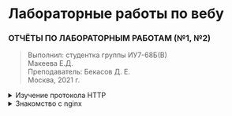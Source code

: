 # Лабораторные работы по вебу

### ОТЧЁТЫ ПО ЛАБОРАТОРНЫМ РАБОТАМ (№1, №2)

> Выполнил:
> студентка группы ИУ7-68Б(В) \
> Макеева Е.Д. \
> Преподаватель: Бекасов Д. Е. \
> Москва, 2021 г.

<details>
<summary>Изучение протокола HTTP</summary>

**1. Базовая часть работы**\
**1.2. В качестве ПО для тестирования запросов был выбран - Postman. Также в некоторых случаях было проверено на Insomnia.\
1.2.1. Запрос OPTIONS**

Запрос используется для определения возможностей веб-сервера или параметров соединения для конкретного ресурса. В ответ серверу следует включить заголовок Allow со списком поддерживаемых методов. Также в заголовке ответа может включаться информация о поддерживаемых расширениях.\
При тестировании различных интернет-сервисов удалось выяснить, что:
1) При отправке запроса OPTIONS на http://mail.ru/ приходит ответ с кодом 200 OK (успешный ответ), однако без информации о разрешенных методах (если не использовать заголовок Host - ответом будет с кодом 400 Bad Request (сервер обнаружил в запросе клиента синтаксическую ошибку)).
2) Запрос на https://ya.ru/ прислал ответ с кодом 403 Forbidden (сервер понял запрос, но он отказывается его выполнять из-за ограничений в доступе для клиента к указанному ресурсу)  и телом ответа с HTML контентом с сообщением об ошибке ("Произошла ошибка на сервере"), без информации о разрешенных методах. 
3) Запрос на www.rambler.ru/ также прим 200 OK, без информации о разрешенных методах (без заголовка Host приходит ответ с кодом 403 Forbidden без информации о разрешенных методах)
4) Запрос на https://www.google.ru прислал ответ с кодом 405 Method not allowed, что означает, что эту ошибку сервер должен возвращать, если метод ему известен, но он не применим именно к указанному в запросе ресурсу. Информации о разрешенных методах в заголовках ответа:

| NAME | VALUE |
| ------ | ------ |
| Allow | GET, HEAD |

5) Запрос на https://github.com/ вернул ответ с кодом 404 Not Found (самая распространённая ошибка при пользовании Интернетом, основная причина — ошибка в написании адреса Web-страницы. Сервер понял запрос, но не нашёл соответствующего ресурса по указанному URL). Без информации о разрешенных методах.
6) Запрос на www.apple.com/ вернул успешный ответ 200 OK без информации о разрешенных методах (однако если кидать запрос через инсомнию вернется ответ с кодом 200 OK и заголовком allow - GET,HEAD,POST,OPTIONS)

**1.2.2. Запрос HEAD**\
Аналогичен методу GET, за исключением того, что в ответе сервера отсутствует тело. Запрос HEAD обычно применяется для извлечения метаданных, проверки наличия ресурса (валидация URL) и чтобы узнать, не изменился ли он с момента последнего обращения.
Заголовки ответа могут кэшироваться. При несовпадении метаданных ресурса с соответствующей информацией в кэше — копия ресурса помечается как устаревшая.
1) Запрос на https://vk.com/ вернут ответ с кодом 418 I’m a teapot (Этот код был введен в 1998 году как одна из традиционных первоапрельских шуток IETF в RFC 2324, Hyper Text Coffee Pot Control Protocol. Не ожидается, что данный код будет поддерживаться реальными серверами). В заголовках ответа также содержится такой заголовок как content-length со значением 0.
2) Запрос на www.apple.com/ вернул ответ с кодом 200 OK, где можно увидеть в заголовках ответа такой заголовок как content-length, что означает размер содержимого сущности в байтах. (content-length: 73084)
3) Запрос www.msn.com/ вернул ответ с кодом 200 ОК, где можно увидеть в заголовках ответа такой заголовок как content-length, что означает размер содержимого сущности в байтах. (Content-Length: 59030)

**1.2.3. Запросы GET и POST**\
GET Используется для запроса содержимого указанного ресурса. С помощью метода GET можно также начать какой-либо процесс. В этом случае в тело ответного сообщения следует включить информацию о ходе выполнения процесса.\
Клиент может передавать параметры выполнения запроса в URI целевого ресурса после символа «?»\
Тестирование GET запросов:
1) Запрос на yandex.ru вернул ответ с кодом 200 OK и телом ответа с HTML и JS.
2) Запрос на https://google.com/ вернул ответ с кодом 200 OK и телом ответа с HTML и JS.
3) Запрос на apple.com вернул ответ с кодом 200 OK и телом ответа с HTML и JS.

POST Применяется для передачи пользовательских данных заданному ресурсу. При этом передаваемые данные включаются в тело запроса. Аналогично с помощью метода POST обычно загружаются файлы на сервер.\
Тестирование POST запросов:
1) Запрос на yandex.ru вернул ответ с кодом 403 Forbidden, телом ответа с  HTML и JS и с сообщением об ошибке "Произошла ошибка на сервере". 
2) Запрос на google.com вернул ответ с кодом 405 Method Not Allowed, телом ответа с HTML и с сообщением об ошибке "The request method POST is inappropriate for the URL". 
3) Запрос на apple.com вернул ответ с кодом 200 OK, телом ответа с HTML и JS стартовой страницы.

**1.3. Работа с api сайта\
1.3.2.1. Получите список всех факультетов МГТУ им. Н.Э.Баумана.**

Для начала необходимо узнать id университета по GET запросу database.getUniversities:
`https://api.vk.com/method/database.getUniversities?q=МГТУ&country_id=1&city_id=1&access_token={{token}}&v=5.130`
Параметры для запроса: 

| NAME | VALUE |
| ------ | ------ |
| q | строка поискового запроса |
| access_token | токен для работы с API |
| country_id | идентификатор страны, учебные заведения которой необходимо вернуть |
| city_id | идентификатор города, учебные заведения которого необходимо вернуть |
| offset | отступ, необходимый для получения определенного подмножества учебных заведений |
| count | количество учебных заведений, которое необходимо вернуть |

Получаем ответ с кодом 200 OK, телом ответа в формате JSON с университетами
```
{
  "response": {
    "count": 5,
    "items": [
      {
        "id": 248,
        "title": "МГТУ им. А. Н. Косыгина (бывш. МГТА им. А. Н. Косыгина, МТИ)"
      },
      {
        "id": 249,
        "title": "МГТУ ГА"
      },
      {
        "id": 250,
        "title": "МГТУ им. Н. Э. Баумана"
      },
      {
        "id": 252,
        "title": "МГТУ «Станкин»"
      },
      {
        "id": 169759,
        "title": "ИСОТ МГТУ им. Н. Э. Баумана (бывш. МИПК МГТУ им. Н. Э. Баумана)"
      }
    ]
  }
}
```

Далее запрашиваем список факультетов по id университета, используя GET запрос database.getFaculties
`https://api.vk.com/method/database.getFaculties?access_token={{token}}&university_id=250&count=200&v=5.130`

Параметры для запроса: 

| NAME | VALUE |
| ------ | ------ |
| university_id | идентификатор университета, факультеты которого необходимо получить |
| access_token | токен для работы с API |
| offset | отступ, необходимый для получения определенного подмножества факультетов |
| count | количество факультетов которое необходимо получить |

```
{
  "response": {
    "count": 20,
    "items": [
      {
        "id": 1031,
        "title": "Аэрокосмический факультет"
      },
      {
        "id": 1032,
        "title": "Факультет инженерного бизнеса и менеджмента"
      },
      {
        "id": 1033,
        "title": "Факультет информатики и систем управления"
      },
      {
        "id": 1034,
        "title": "Факультет машиностроительных технологий"
      },
      {
        "id": 1035,
        "title": "Факультет оптико-электронного приборостроения"
      },
      {
        "id": 1036,
        "title": "Приборостроительный факультет"
      },
      {
        "id": 1037,
        "title": "Радиотехнический факультет"
      },
      {
        "id": 1038,
        "title": "Факультет радиоэлектроники и лазерной техники"
      },
      {
        "id": 1039,
        "title": "Факультет ракетно-космической техники"
      },
      {
        "id": 1040,
        "title": "Факультет робототехники и комплексной автоматизации"
      },
      {
        "id": 1041,
        "title": "Факультет специального машиностроения"
      },
      {
        "id": 1042,
        "title": "Факультет фундаментальных наук"
      },
      {
        "id": 1043,
        "title": "Факультет энергомашиностроения"
      },
      {
        "id": 1044,
        "title": "Кафедра юриспруденции, интеллектуальной собственности и судебной экспертизы"
      },
      {
        "id": 1803,
        "title": "Факультет биомедицинской техники"
      },
      {
        "id": 1804,
        "title": "Факультет социально-гуманитарных наук"
      },
      {
        "id": 56430,
        "title": "Факультет лингвистики"
      },
      {
        "id": 56431,
        "title": "Физкультурно-оздоровительный факультет"
      },
      {
        "id": 2071503,
        "title": "Головной учебно-исследовательский и методический центр (ГУИМЦ)"
      },
      {
        "id": 2183736,
        "title": "Факультет военного обучения (Военный институт)"
      }
    ]
  }
}
```

**1.3.2.2. Получить свою аватарку**\
Для получения аватарки пользователя был отправлен GET запрос users.get с fields=photo_max_orig
`https://api.vk.com/method/users.get?fields=photo_max_orig&access_token={{token}}&v=5.130`

Параметры для запроса: 

| NAME | VALUE |
| ------ | ------ |
| user_ids | перечисленные через запятую идентификаторы пользователей или их короткие имена (screen_name). По умолчанию — идентификатор текущего пользователя |
| access_token | токен для работы с API |
| fields | список дополнительных полей профилей, которые необходимо вернуть |
| name_case | падеж для склонения имени и фамилии пользователя |

В результате был получен ответ с кодом 200 OK, телом запроса в формате JSON:
```
{
  "response": [
    {
      "first_name": "Elena",
      "id": 197729023,
      "last_name": "Makeeva",
      "can_access_closed": true,
      "is_closed": false,
      "photo_max_orig": "https:\/\/sun1-15.userapi.com\/s\/v1\/if1\/ut7s6CswzgCW1EmaABLKFtG7LNVt79NypuAvGLEau5vIXKisQGVO8plY2nKB65s_kh5YRfcC.jpg?size=400x0&quality=96&crop=432,0,1669,1669&ava=1"
    }
  ]
}
```

**1.3.2.3. Ответьте на вопросы:**\
Какой код ответа присылается от api?
> 200 ОК. Успешный ответ во всех случаях

Что содержит тело ответа? 
> Ответ с информацией в формате JSON

В каком формате и какой кодировке содержаться данные?
> Content-type: application/json; charset=utf-8 - формат JSON, кодировка utf-8

Какой веб-сервер отвечает на запросы? 
> Веб-сервер kittenx

Какая версия протокола HTTP используется?
> HTTP/1.1

**1.3.3.  POST запросы VK API**\
**1.3.3.1. Отправьте запись на стену любому пользователю/группе и убедитесь, что она пришла.**\
Был отправлен запрос wall.post для публикации запись на стену через форму, встроенную в документацию api.  Для просмотра запроса использовалась Консоль разработчика - Вкладка "Network".
```
{
"response": {
"post_id": 1241
}
}
```

**1.3.3.2. Ответьте на вопрос:**

Каким образом передаются данные от пользователя к серверу в POST-запросах?
> Метод запроса POST предназначен для запроса, при котором веб-сервер принимает данные, заключённые в тело сообщения, для хранения. В рамках POST запроса произвольное количество данных любого типа может быть отправлено на сервер в теле сообщения запроса. Поля заголовка в POST-запросе обычно указывают на тип содержимого.

> В VK API в POST запросах данные передаются с _content-type: application/x-www-form-urlencoded_, где значения кодируются в кортежах с ключом, разделенных символом '&', с '=' между ключом и значением. _Примечание: Тело было взято из запроса через Консоль разработчика - Вкладка "Network"_. Пример тела данного запроса:

`act=a_run_method&al=1&hash=1615143628%3A031a951f4120f10888&method=wall.post&param_close_comments=0&param_friends_only=1&param_from_group=0&
param_mark_as_ads=0&param_message=%D1%82%D0%B5%D1%81%D1%82%20API%20%D0%B2%D0%BA&param_mute_notifications=0&param_owner_id=197729023&param_signed=0&
param_v=5.130`

**2. Реализуйте небольшое серверное приложение, с использованием любого фреймворка. Лучшего всего для этой цели подойдет NodeJS: решение получится очень компактным и простым.**\
Сервер должен содержать предоставлять некоторое REST API с поддержкой (GET, POST, DELETE, PUT, OPTION). Данные отправлять в формате json. Конкретное содержание запросов - на ваше усмотрение. Подключите фантазию. (Можно сделать простейший CRUD-сервис с хранением данных в RAM). Спроектированный REST API должен соответствовать принципам проектирования REST.

Серверное приложение было реализовано с помощью Node.JS, фреймворка Express и [Cloud MongoDB](https://cloud.mongodb.com).\
[App](https://git.iu7.bmstu.ru/iu7-second-degree/web-labs-2021/web-labs-2021-elena-makeeva/-/tree/lab1/lab01)\
Добавленные запросы:
| Тип запроса | Запрос | Описание |
| ------ | ------ | ------ |
| GET | /serials | Возвращает список сериалов из БД |
| GET | /serials/:id | Возвращает сериал по указанному идентификатору |
| POST | /serials | Добавление сериала. В теле запроса указывается объект в формате JSON* |
| DELETE | /serials/:id | Удаление сериала по указанному идентификатору |
| PUT | /serials/:id | Изменение сериала по указанному идентификатору. В теле запроа указывается объект в формате JSON* |
| OPTIONS | / | Определения возможностей веб-сервера. Возвращение заголовка Allow. |

* Пример JSON запроса
```
{
	"name":"Роковой патруль",
	"info":"Разбившийся в аварии гонщик, получивший заряд радиации пилот, девушка с 64 личностями, изуродованная актриса, парень-киборг и во главе этого всего - сумасшедший учёный. Эти неудачники и жалкие ничтожества становятся супергероями. Они находят своим сверхспособностям применение, а себе — новый смысл жизни. Теперь они — Роботмен, Негативный Человек, Безумная Джейн, Эласти-гёрл и Киборг."
}
```

**3. Доп. задание. Статика и маршрутизация.**
> 3.1.   Добавьте папку static (классическое название для статически раздаваемой папки).
> 3.2.   В папке static создайте папки html и img.
> 3.3.   В папке static/html создайте файл index.html со следующим содержанием (или любым другим):
```
> <head></head>
> <body>
> <h1>Hello, world!</h1>
> <img src=”/img/image.jpg”>
> </body>
```
> 3.3.   Настройте сервер так, чтобы при запросе из браузера отображалась эта страница.
> 3.4. Настройте routing (маршрутизацию) на вашем сервере. Например, чтобы путь /hack тоже отдавал файл index.html, а путь /, по умолчанию отдающий index, выдавал дополнительную страницу hack.html.
>  3.5. Переименуйте hack.html (содержащую теги html) в hack.txt. Что изменилось? Почему? Как сделать так, чтобы страница отображалась корректно?

Была добавлена папка [static](https://git.iu7.bmstu.ru/iu7-second-degree/web-labs-2021/web-labs-2021-elena-makeeva/-/tree/lab1/lab01/static), в которой также присутствуют папки [html](https://git.iu7.bmstu.ru/iu7-second-degree/web-labs-2021/web-labs-2021-elena-makeeva/-/tree/lab1/lab01/static/html) и [img](https://git.iu7.bmstu.ru/iu7-second-degree/web-labs-2021/web-labs-2021-elena-makeeva/-/tree/lab1/lab01/static/img).

Были также созданы [index.html](https://git.iu7.bmstu.ru/iu7-second-degree/web-labs-2021/web-labs-2021-elena-makeeva/-/blob/lab1/lab01/static/html/index.html) и hack.html. Сервер был настроен так, что при запросе из браузера отображалась страница index.html. По ТЗ был настроен routing так, чтобы путь /hack отдавал [index.html](https://git.iu7.bmstu.ru/iu7-second-degree/web-labs-2021/web-labs-2021-elena-makeeva/-/blob/lab1/lab01/static/html/index.html), а путь / - hack.html.
Далее, согласно заданию, файл hack.html был переименован в [hack.txt](https://git.iu7.bmstu.ru/iu7-second-degree/web-labs-2021/web-labs-2021-elena-makeeva/-/blob/lab1/lab01/static/html/hack.txt) 

**Что изменилось? Почему? Как сделать так, чтобы страница отображалась корректно?**\
После изменения формата в браузере стал отображаться код HTML в виде текста. По умолчанию формат .txt сопоставляется с text/plain, именно по этой причине браузер показывает код файла, а не корректное отображение страницы. Для корректного отображения страницы в таком формате следует указать заголовок "Content-type" - "text/html".
</details>

<details>
<summary>Знакомство с nginx</summary>

**Для тестирования сервера была использована утилита ApacheBenchmark**

**1. Замерьте скорость отдачи контента на сервере из лабораторной работы №1 (отдача страниц, картинки, запросов к api). Добавьте логирование приходящих запросов.**

Для логирования было использован Express logger (middleware).

Было замерено скорость отдачи контента:

Тестирование с помощью AB:

Страница /:
> ab -c 10 -n 100 http://127.0.0.1:8000/ \
This is ApacheBench, Version 2.3 <$Revision: 1843412 $> \
Copyright 1996 Adam Twiss, Zeus Technology Ltd, http://www.zeustech.net/ \
Licensed to The Apache Software Foundation, http://www.apache.org/
>
>Benchmarking 127.0.0.1 (be patient).....done
>
>Server Software:        
Server Hostname:        127.0.0.1 \
Server Port:            8000
>
>Document Path:          / \
Document Length:        261 bytes
>
>Concurrency Level:      10 \
Time taken for tests:   0.133 seconds \
Complete requests:      100 \
Failed requests:        0 \
Total transferred:      54900 bytes \
HTML transferred:       26100 bytes \
Requests per second:    749.31 [#/sec] (mean) \
Time per request:       13.346 [ms] (mean) \
Time per request:       1.335 [ms] (mean, across all concurrent requests) \
Transfer rate:          401.73 [Kbytes/sec] received
>
>Connection Times (ms) \
min  mean[+/-sd] median   max \
Connect:        0    0   0.1      0       1 \
Processing:     3   13   3.0     12      20 \
Waiting:        2   11   2.5     10      18 \
Total:          3   13   3.0     12      20
>
>Percentage of the requests served within a certain time (ms) \
50%     12 \
66%     13 \
75%     14 \
80%     15 \
90%     19 \
95%     19 \
98%     20 \
99%     20 \
100%     20 (longest request)

Страница /hack:

>Server Software:        \
Server Hostname:        127.0.0.1 \
Server Port:            8000
>
>Document Path:          /hack \
Document Length:        256 bytes \
>
>Concurrency Level:      10 \
Time taken for tests:   0.144 seconds \
Complete requests:      100 \
Failed requests:        0 \
Total transferred:      54400 bytes \
HTML transferred:       25600 bytes \
Requests per second:    696.41 [#/sec] (mean) \
Time per request:       14.359 [ms] (mean) \
Time per request:       1.436 [ms] (mean, across all concurrent requests) \
Transfer rate:          369.97 [Kbytes/sec] received
>
>Connection Times (ms) \
min  mean[+/-sd] median   max \
Connect:        0    0   0.1      0       1 \
Processing:     6   13   2.2     13      19 \
Waiting:        5   12   2.1     12      19 \
Total:          6   14   2.2     13      19
>
>Percentage of the requests served within a certain time (ms) \
50%     13 \
66%     14 \
75%     15 \
80%     15 \
90%     16 \
95%     19 \
98%     19 \ 
99%     19 \
100%     19 (longest request)

Тестирование отдачи картинок /img/main.gif, /img/extra.gif:

main.gif:
>Server Software:        \
Server Hostname:        127.0.0.1 \
Server Port:            8000 
>
>Document Path:          /img/main.gif \
Document Length:        887057 bytes
>
>Concurrency Level:      10 \
Time taken for tests:   0.396 seconds \
Complete requests:      100 \
Failed requests:        0 \
Total transferred:      88733500 bytes \
HTML transferred:       88705700 bytes \
Requests per second:    252.38 [#/sec] (mean) \
Time per request:       39.623 [ms] (mean) \
Time per request:       3.962 [ms] (mean, across all concurrent requests) \
Transfer rate:          218697.94 [Kbytes/sec] received
>
>Connection Times (ms) \ 
min  mean[+/-sd] median   max \
Connect:        0    0   0.1      0       1 \
Processing:    25   39   7.9     39      56 \
Waiting:        3   11   3.2     11      23 \
Total:         25   39   7.9     40      56 
>
>Percentage of the requests served within a certain time (ms) \
50%     40 \
66%     42 \
75%     43 \
80%     45 \
90%     51 \
95%     53\
98%     54\
99%     56\
100%     56 (longest request)

extra.gif

>Server Software:        \
Server Hostname:        127.0.0.1 \
Server Port:            8000
>
>Document Path:          /img/extra.gif \
Document Length:        235052 bytes
>
>Concurrency Level:      10 \
Time taken for tests:   0.174 seconds \
Complete requests:      100 \
Failed requests:        0 \
Total transferred:      23533000 bytes \
HTML transferred:       23505200 bytes \
Requests per second:    573.58 [#/sec] (mean) \
Time per request:       17.434 [ms] (mean) \
Time per request:       1.743 [ms] (mean, across all concurrent requests) \
Transfer rate:          131817.42 [Kbytes/sec] received
>
>Connection Times (ms) \
min  mean[+/-sd] median   max \
Connect:        0    0   0.3      0       2 \
Processing:     8   16   3.2     16      26 \
Waiting:        5    9   2.3      8      20 \
Total:          8   17   3.2     16      26
>
>Percentage of the requests served within a certain time (ms) \
50%     16\
66%     17\
75%     18\
80%     19\
90%     21\
95%     25\
98%     26\
99%     26\
100%     26 (longest request)

Тестирование API /serials:

>Server Software:     \   
Server Hostname:        127.0.0.1\
Server Port:            8000
>
>Document Path:          /serials \
Document Length:        6529 bytes
>
>Concurrency Level:      10 \
Time taken for tests:   4.721 seconds \
Complete requests:      100\
Failed requests:        0\
Total transferred:      673300 bytes\
HTML transferred:       652900 bytes\
Requests per second:    21.18 [#/sec] (mean)\
Time per request:       472.061 [ms] (mean)\
Time per request:       47.206 [ms] (mean, across all concurrent requests)\
Transfer rate:          139.29 [Kbytes/sec] received
>
>Connection Times (ms) \
min  mean[+/-sd] median   max \
Connect:        0    0   0.2      0       1 \
Processing:   149  455 706.8    163    3234\
Waiting:      148  451 707.2    159    3231\
Total:        149  455 706.8    163    3234
>
>Percentage of the requests served within a certain time (ms) \
50%    163\
66%    163\
75%    164\
80%    171\
90%   1722\
95%   2471\
98%   3077\
99%   3234\
100%   3234 (longest request)

Также в логах можно наблюдать скорость отдачи контента:

Отдача страниц ( '/', '/hack' )
> {"time":"2021-03-21T20:54:55.895Z","lvl":"INFO","msg":"Request from 127.0.0.1: GET /"} \
{"time":"2021-03-21T20:54:55.906Z","lvl":"INFO","msg":"Response with status 200 in 12 ms."} 

> {"time":"2021-03-21T20:57:05.343Z","lvl":"INFO","msg":"Request from 127.0.0.1: GET /hack/"} \
{"time":"2021-03-21T20:57:05.352Z","lvl":"INFO","msg":"Response with status 200 in 10 ms."}

Отдача картинок ( '/img/extra.gif',  '/img/main.gif' )
> {"time":"2021-03-21T20:57:05.450Z","lvl":"INFO","msg":"Request from 127.0.0.1: GET /img/main.gif"} \
{"time":"2021-03-21T20:57:05.451Z","lvl":"INFO","msg":"Response with status 304 in 4 ms."}

> {"time":"2021-03-21T20:57:05.450Z","lvl":"INFO","msg":"Request from 127.0.0.1: GET /img/main.gif"} \
{"time":"2021-03-21T20:57:05.451Z","lvl":"INFO","msg":"Response with status 304 in 9 ms."}

Отдача запросов api
> {"time":"2021-03-21T20:57:41.097Z","lvl":"INFO","msg":"Request from 127.0.0.1: GET /serials"} \
{"time":"2021-03-21T20:57:41.262Z","lvl":"INFO","msg":"Response with status 200 in 166 ms."}

> {"time":"2021-03-21T20:58:04.423Z","lvl":"INFO","msg":"Request from 127.0.0.1: GET /serials/6046712863b94aedfb0dcdf3"} \
{"time":"2021-03-21T20:58:04.573Z","lvl":"INFO","msg":"Response with status 200 in 150 ms."}

> {"time":"2021-03-21T20:58:51.707Z","lvl":"INFO","msg":"Request from 127.0.0.1: PUT /serials/6046705e896927edcd2760a2"} \
{"time":"2021-03-21T20:58:51.903Z","lvl":"INFO","msg":"Response with status 200 in 196 ms."}

> {"time":"2021-03-21T21:00:09.956Z","lvl":"INFO","msg":"Request from 127.0.0.1: POST /serials"} \
{"time":"2021-03-21T21:00:10.147Z","lvl":"INFO","msg":"Response with status 200 in 191 ms."}

> {"time":"2021-03-21T21:01:17.674Z","lvl":"INFO","msg":"Request from 127.0.0.1: DELETE /serials/6057b403867c5b5892874081"} \
{"time":"2021-03-21T21:01:17.835Z","lvl":"INFO","msg":"Response with status 200 in 161 ms."}

> {"time":"2021-03-22T16:20:57.519Z","lvl":"INFO","msg":"Request from 127.0.0.1: OPTIONS /"} \
{"time":"2021-03-22T16:20:57.522Z","lvl":"INFO","msg":"Response with status 200 in 3 ms."}

**2. Сконфигурируйте nginx сервер таким образом, чтобы запросы проходили через nginx и перенаправлялись на сервер из лабораторной работы №1.**

Для начала работы с nginx он был установлен на ноутбук с помощью команды brew install nginx.

Запуск nginx осуществляется с помощью команды brew services start nginx \
Перезапуск: brew services restart nginx \
Остановка: brew services stop nginx \
Проверка файла конфигурации: nginx -t

Для того, чтобы запросы проходили через nginx и перенаправлялись на сервер, был отредактирован файл конфигурации nginx.conf следующим образом:

>worker_processes  4;
>
>events { \
    worker_connections  1024;\
}
>
>http {\
default_type  application/octet-stream; \
sendfile        on;\
keepalive_timeout  0;
>
>    server {\
>        listen       80;\
        server_name  localhost;\
>        location / {\
>            proxy_pass http://127.0.0.1:8000;\
>        }\
>        error_page   500 502 503 504  /50x.html;\
>        location = /50x.html {\
>            root   html;\
>        }\
>    }
>
>    include servers/*; \
}

где следующий блок отвечает за перенаправление запросов через прокси:

>location / {\
proxy_pass http://127.0.0.1:8000; \
}

**3. Используйте nginx отдачи статического контента. Как изменилось время ответа сервера?**

Для отдачи статического контента был добавлен следующий блок:

> client_max_body_size 128M;\
proxy_max_temp_file_size 0;\
proxy_buffering off;
>
>location ~ ^/(static)/ { \
>root /Users/elenamakeeva/WebstormProjects/web-labs-2021-elena-makeeva/static/html; \
>expires 30d; \
>}

В логах можно увидеть информации о скорости отдачи контента (страницы, картинки), где можно увидеть, что скорость отдачи контента сократилась.

>{"time":"2021-03-22T19:00:59.360Z","lvl":"INFO","msg":"Request from 127.0.0.1: GET /"}\
{"time":"2021-03-22T19:00:59.367Z","lvl":"INFO","msg":"Response with status 304 in 7 ms."}\
{"time":"2021-03-22T19:00:59.370Z","lvl":"INFO","msg":"Request from 127.0.0.1: GET /img/extra.gif"}\
{"time":"2021-03-22T19:00:59.372Z","lvl":"INFO","msg":"Response with status 304 in 2 ms."}

>{"time":"2021-03-22T19:02:02.354Z","lvl":"INFO","msg":"Request from 127.0.0.1: GET /hack"}\
{"time":"2021-03-22T19:02:02.357Z","lvl":"INFO","msg":"Response with status 200 in 3 ms."}\
{"time":"2021-03-22T19:02:02.412Z","lvl":"INFO","msg":"Request from 127.0.0.1: GET /img/main.gif"}\
{"time":"2021-03-22T19:02:02.422Z","lvl":"INFO","msg":"Response with status 200 in 1 ms."}

Пробросив ab -c 10 -n 100 http://192.168.0.36/ можно также увидеть, что 'Transfer rate' сократился с 401.73 до 225.16

>Server Software:        nginx/1.19.8\
Server Hostname:        192.168.0.36\
Server Port:            80
>
>Document Path:          /\
Document Length:        261 bytes
>
>Concurrency Level:      10\
Time taken for tests:   0.248 seconds\
Complete requests:      100\
Failed requests:        0\
Total transferred:      57100 bytes\
HTML transferred:       26100 bytes\
Requests per second:    403.79 [#/sec] (mean)\
Time per request:       24.765 [ms] (mean)\
Time per request:       2.477 [ms] (mean, across all concurrent requests)\
Transfer rate:          225.16 [Kbytes/sec] received
>
>Connection Times (ms)\
min  mean[+/-sd] median   max\
Connect:        0    0   0.2      0       1\
Processing:     7   23   9.4     26      48\
Waiting:        5   23   9.4     24      48\
Total:          7   24   9.4     26      48
>
>Percentage of the requests served within a certain time (ms)\
50%     26\
66%     29\
75%     31\
80%     31\
90%     34\
95%     37\
98%     48\
99%     48\
100%     48 (longest request)

**4. Настройте кеширование и gzip сжатие файлов.  Как изменилось время ответа сервера?**\
Nginx умеет кешировать информацию о файлах, с которыми ему приходится работать (например, css стили или картинки). Если к таким файлам происходит много обращений, кеширование может значительно ускорить этот процесс.

Для кеширования был добавлен следующий блок:

>open_file_cache max=200000 inactive=20s; \
open_file_cache_valid 30s;\
open_file_cache_min_uses 2;\
open_file_cache_errors on;

Обязательно нужно использовать сжатие, это значительно уменьшит трафик.

>gzip on;\
gzip_disable “msie6”;\
gzip_types text/plain text/css application/json application/x-javascript text/xml application/xml application/xml+rss text/javascript application/javascript;

Скорость отдачи контента (страницы, картинки) также сократилась до 1 ms:

>{"time":"2021-03-22T19:32:04.903Z","lvl":"INFO","msg":"Request from 127.0.0.1: GET /"}\
{"time":"2021-03-22T19:32:04.904Z","lvl":"INFO","msg":"Response with status 304 in 1 ms."}\
{"time":"2021-03-22T19:32:04.907Z","lvl":"INFO","msg":"Request from 127.0.0.1: GET /img/extra.gif"}\
{"time":"2021-03-22T19:32:04.908Z","lvl":"INFO","msg":"Response with status 304 in 1 ms."}

>{"time":"2021-03-22T19:33:31.937Z","lvl":"INFO","msg":"Request from 127.0.0.1: GET /hack"}\
{"time":"2021-03-22T19:33:31.940Z","lvl":"INFO","msg":"Response with status 304 in 3 ms."}\
{"time":"2021-03-22T19:33:32.007Z","lvl":"INFO","msg":"Request from 127.0.0.1: GET /img/main.gif"}\
{"time":"2021-03-22T19:33:32.008Z","lvl":"INFO","msg":"Response with status 304 in 1 ms."}

Пробросив ab -c 10 -n 100 http://192.168.0.36/ можно также увидеть, что 'Transfer rate' сократился с 401.73 (работа без nginx) до 188.83

>Server Software:        nginx/1.19.8\
Server Hostname:        192.168.0.36\
Server Port:            80
>
>Document Path:          /\
Document Length:        261 bytes
>
>Concurrency Level:      10\
Time taken for tests:   0.295 seconds\
Complete requests:      100\
Failed requests:        0\
Total transferred:      57100 bytes\
HTML transferred:       26100 bytes\
Requests per second:    338.64 [#/sec] (mean)\
Time per request:       29.530 [ms] (mean)\
Time per request:       2.953 [ms] (mean, across all concurrent requests)\
Transfer rate:          188.83 [Kbytes/sec] received
>
>Connection Times (ms)\
min  mean[+/-sd] median   max\
Connect:        0    0   0.3      0       2\
Processing:     6   28   8.4     28      53\
Waiting:        5   27   8.1     28      53\
Total:          6   28   8.5     29      54
>
>Percentage of the requests served within a certain time (ms)\
50%     29\
66%     32\
75%     35\
80%     36\
90%     39\
95%     42\
98%     45\
99%     54\
100%     54 (longest request)

**5. Запустите еще 2 инстанса вашего сервера из лабораторной работы №1, настройте перенаправление таким образом, чтобы на серверы приходили запросы в соотношении 3:1:1.**

Для запуска еще 2 инстансов сервера были добавлены следующие строчки кода в server.js

>app.listen(secondPort, 'localhost', () => {\
console.log('We are live on ' + secondPort);\
});
>
>app.listen(thirdPort, 'localhost', () => {\
console.log('We are live on ' + thirdPort);\
});

Далее в конфиг nginx было добавлено следующее:

>upstream penguins {\
server localhost:8000 weight=3;\
server localhost:8001 weight=1;\
server localhost:8002 weight=1;\
}

И изменено:

> location / {\
proxy_pass http://penguins; \
}

**6. Напишите еще два мини-сервера. Каждый из них должен обрабатывать два GET-запроса.**
* по / отдавать страницу с надписью “Добро пожаловать на сервис #1/#2” и ссылкой, ведущей на /temp
* по /temp  возвращать произвольный контент\
Настройте nginx так, чтобы в дополнение к п.1-5 он перенаправлял запросы по     url /service1 и /service2 на соответствующие сервера.

Были добавлены два мини-сервера server1 и server2. Изменен скрипт запуска серверов на:

>  "start": "node lab01/server.js | node lab02/server1/server1.js | node lab02/server2/server2.js"

Для настройки nginx былы добавлены следующие блоки:

>location ^~ /service2/ {\
proxy_pass http://127.0.0.1:8004/; \
}

>location ^~ /service1/ {\
proxy_pass http://127.0.0.1:8003/; \
}

**7. Настройте отдачу страницы о состоянии сервера**

Для отдачи страницы о состоянии сервера:

>location = /basic_status {\
stub_status; \
}

Дополнительные задания:

**3. Для повышения уровня безопасности необходимо скрывать внутреннюю реализацию вашего сервера. Скройте все заголовки Server (nginx можно оставить) из header ответа, а также дополнительные заголовки, которые дописывает ваш сервер, если есть.**

Для скрыти заголовков была добавлена следующая строчка во все location:

>proxy_hide_header X-Powered-By;

</details>

